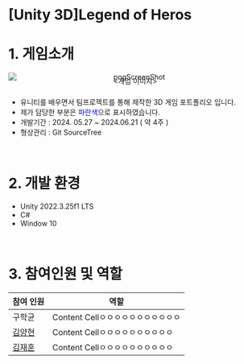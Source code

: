 # [Unity 3D]Legend of Heros
# 1. 게임소개
<div align="center">
    <img src="https://github.com/user-attachments/assets/f857304f-e751-4448-8d17-fedce98e2661" alt="pngScreenShot" style="display: block;">
    <span style="display: block; margin: 0; padding: 0; line-height: 0;"><게임 이미지></span>
    </div><br/>


* 유니티를 배우면서 팀프로젝트를 통해 제작한 3D 게임 포트폴리오 입니다.
* 제가 담당한 부분은 <span style="color: blue;">파란색</span>으로 표시하였습니다.
* 개발기간 : 2024. 05.27 ~ 2024.06.21 ( 약 4주 )
* 형상관리 : Git SourceTree
<br/>

# 2. 개발 환경
* Unity 2022.3.25f1 LTS
* C#
* Window 10
<br/>

# 3. 참여인원 및 역할

| 참여 인원 | 역할 |
| ------------ | -------------------------------- |
| 구학균 | Content Cellㅇㅇㅇㅇㅇㅇㅇㅇㅇㅇㅇ|
| [김양현](https://github.com/yangstar98) | Content Cellㅇㅇㅇㅇㅇㅇㅇㅇㅇㅇ|
| [김재훈](https://github.com/JaerHoon) | Content Cellㅇㅇㅇㅇㅇㅇㅇㅇㅇㅇ|

